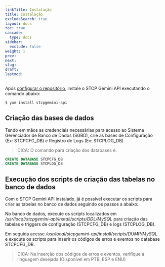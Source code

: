 ```yaml
---
linkTitle: Instalação
title: Instalação
excludeSearch: true
layout: docs
toc: true
cascade:
  type: docs
sidebar:
  exclude: false
weight: 1
prev:
next:
slug:
draft:
lastmod:
---
```

Após [configurar o repositório](/stcpgeminiserver/implantacao/sgs-install/#configuração-do-repositório-yum-riversoft), instale o STCP Gemini API executando o comando abaixo:

```bash
$ yum install stcpgemini-api
```

## Criação das bases de dados

Tendo em mãos as credenciais necessárias para acesso ao Sistema Gerenciador de Banco de Dados (SGBD), crie as bases de Configuração (Ex: STCPCFG_DB) e Registro de Logs (Ex: STCPLOG_DB).

> DICA: O comando para criação dos databases é:

```sql
CREATE DATABASE STCPCFG_DB
CREATE DATABASE STCPLOG_DB
```
## Execução dos scripts de criação das tabelas no banco de dados

Com o STCP Gemini API instalado, já é possível executar os scripts para criar as tabelas no banco de dados seguindo os passos a
abaixo:

No banco de dados, execute os scripts localizados em */usr/local/stcpgemini-api/install/scripts/DDL/MySQL* para criação das tabelas e triggers de configuração (STCPCFG_DB) e logs (STCPLOG_DB).

Em seguida acesse */usr/local/stcpgemini-api/install/scripts/DUMP/MySQL* e execute os scripts para inserir os códigos de erros e eventos no database STCPCFG_DB.

> DICA: Na inserção dos códigos de erros e eventos, verifique a linguagem desejada (Disponível em PTB, ESP e ENU)
